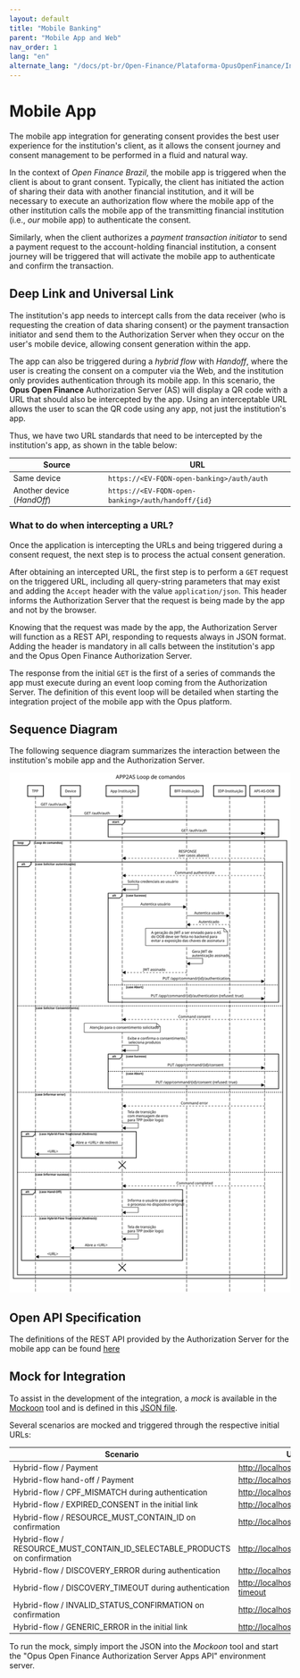 ```yaml
---
layout: default
title: "Mobile Banking"
parent: "Mobile App and Web"
nav_order: 1
lang: "en"
alternate_lang: "/docs/pt-br/Open-Finance/Plataforma-OpusOpenFinance/Integração/Jornada-de-Ux/consentimento/app2as/OOF-App-Móvel/"
---
```


# Mobile App

The mobile app integration for generating consent provides the best user experience for the institution's client, as it allows the consent journey and consent management to be performed in a fluid and natural way.

In the context of *Open Finance Brazil*, the mobile app is triggered when the client is about to grant consent. Typically, the client has initiated the action of sharing their data with another financial institution, and it will be necessary to execute an authorization flow where the mobile app of the other institution calls the mobile app of the transmitting financial institution (i.e., *our* mobile app) to authenticate the consent.

Similarly, when the client authorizes a *payment transaction initiator* to send a payment request to the account-holding financial institution, a consent journey will be triggered that will activate the mobile app to authenticate and confirm the transaction.

## Deep Link and Universal Link

The institution's app needs to intercept calls from the data receiver (who is requesting the creation of data sharing consent) or the payment transaction initiator and send them to the Authorization Server when they occur on the user's mobile device, allowing consent generation within the app.

The app can also be triggered during a *hybrid flow* with *Handoff*, where the user is creating the consent on a computer via the Web, and the institution only provides authentication through its mobile app. In this scenario, the **Opus Open Finance** Authorization Server (AS) will display a QR code with a URL that should also be intercepted by the app. Using an interceptable URL allows the user to scan the QR code using any app, not just the institution's app.

Thus, we have two URL standards that need to be intercepted by the institution's app, as shown in the table below:

| Source                     | URL                                                     |
| ---------------------------| ------------------------------------------------------- |
| Same device                | `https://<EV-FQDN-open-banking>/auth/auth`              |
| Another device (*HandOff*) | `https://<EV-FQDN-open-banking>/auth/handoff/{id}`      |

### What to do when intercepting a URL?

Once the application is intercepting the URLs and being triggered during a consent request, the next step is to process the actual consent generation.

After obtaining an intercepted URL, the first step is to perform a `GET` request on the triggered URL, including all query-string parameters that may exist and adding the `Accept` header with the value `application/json`. This header informs the Authorization Server that the request is being made by the app and not by the browser.

Knowing that the request was made by the app, the Authorization Server will function as a REST API, responding to requests always in JSON format. Adding the header is mandatory in all calls between the institution's app and the Opus Open Finance Authorization Server.

The response from the initial `GET` is the first of a series of commands the app must execute during an event loop coming from the Authorization Server. The definition of this event loop will be detailed when starting the integration project of the mobile app with the Opus platform.

## Sequence Diagram

The following sequence diagram summarizes the interaction between the institution's mobile app and the Authorization Server.

![Sequence Diagram](images/sequencia-app2as.svg)

## Open API Specification

The definitions of the REST API provided by the Authorization Server for the mobile app can be found [here][API-Mobile]

## Mock for Integration

To assist in the development of the integration, a *mock* is available in the [Mockoon](https://mockoon.com/) tool and is defined in this [JSON file](./mockoon.json).

Several scenarios are mocked and triggered through the respective initial URLs:

| Scenario                                                                   | URL to start the process                               |
| -------------------------------------------------------------------------- | ------------------------------------------------------ |
| Hybrid-flow / Payment                                                      | <http://localhost:3301/auth/auth?id=standard>           |
| Hybrid-flow hand-off / Payment                                             | <http://localhost:3301/auth/app/commands/handoff>       |
| Hybrid-flow / CPF_MISMATCH during authentication                           | <http://localhost:3301/auth/auth?id=cpf>                |
| Hybrid-flow / EXPIRED_CONSENT in the initial link                          | <http://localhost:3301/auth/auth?id=expired>            |
| Hybrid-flow / RESOURCE_MUST_CONTAIN_ID on confirmation                     | <http://localhost:3301/auth/auth?id=resource>           |
| Hybrid-flow / RESOURCE_MUST_CONTAIN_ID_SELECTABLE_PRODUCTS on confirmation | <http://localhost:3301/auth/auth?id=resource>           |
| Hybrid-flow / DISCOVERY_ERROR during authentication                        | <http://localhost:3301/auth/auth?id=discovery>          |
| Hybrid-flow / DISCOVERY_TIMEOUT during authentication                      | <http://localhost:3301/auth/auth?id=discovery-timeout>  |
| Hybrid-flow / INVALID_STATUS_CONFIRMATION on confirmation                  | <http://localhost:3301/auth/auth?id=resource>           |
| Hybrid-flow / GENERIC_ERROR in the initial link                            | <http://localhost:3301/auth/auth?id=generic>            |

To run the mock, simply import the JSON into the *Mockoon* tool and start the "Opus Open Finance Authorization Server Apps API" environment server.

[API-Mobile]: ../../../../../../../swagger-ui/index.html?api=en-Mobile
